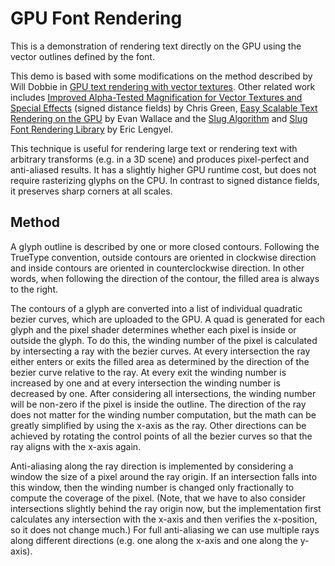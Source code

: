 # GPU Font Rendering

This is a demonstration of rendering text directly on the GPU using the vector outlines defined by the font.


This demo is based with some modifications on the method described by Will Dobbie in [GPU text rendering with vector textures](http://wdobbie.com/post/gpu-text-rendering-with-vector-textures/).
Other related work includes
[Improved Alpha-Tested Magnification for Vector Textures and Special Effects](https://dl.acm.org/doi/10.1145/1281500.1281665) (signed distance fields) by Chris Green,
[Easy Scalable Text Rendering on the GPU](https://medium.com/@evanwallace/easy-scalable-text-rendering-on-the-gpu-c3f4d782c5ac) by Evan Wallace
and the [Slug Algorithm](https://jcgt.org/published/0006/02/02/) and [Slug Font Rendering Library](https://sluglibrary.com/) by Eric Lengyel.

This technique is useful for rendering large text or rendering text with arbitrary transforms (e.g. in a 3D scene) and produces pixel-perfect and anti-aliased results.
It has a slightly higher GPU runtime cost, but does not require rasterizing glyphs on the CPU.
In contrast to signed distance fields, it preserves sharp corners at all scales.

## Method

A glyph outline is described by one or more closed contours.
Following the TrueType convention, outside contours are oriented in clockwise direction and inside contours are oriented in counterclockwise direction.
In other words, when following the direction of the contour, the filled area is always to the right.

The contours of a glyph are converted into a list of individual quadratic bezier curves, which are uploaded to the GPU.
A quad is generated for each glyph and the pixel shader determines whether each pixel is inside or outside the glyph.
To do this, the winding number of the pixel is calculated by intersecting a ray with the bezier curves.
At every intersection the ray either enters or exits the filled area as determined by the direction of the bezier curve relative to the ray.
At every exit the winding number is increased by one and at every intersection the winding number is decreased by one.
After considering all intersections, the winding number will be non-zero if the pixel is inside the outline.
The direction of the ray does not matter for the winding number computation, but the math can be greatly simplified by using the x-axis as the ray.
Other directions can be achieved by rotating the control points of all the bezier curves so that the ray aligns with the x-axis again.

Anti-aliasing along the ray direction is implemented by considering a window the size of a pixel around the ray origin.
If an intersection falls into this window, then the winding number is changed only fractionally to compute the coverage of the pixel.
(Note, that we have to also consider intersections slightly behind the ray origin now,
but the implementation first calculates any intersection with the x-axis and then verifies the x-position,
so it does not change much.)
For full anti-aliasing we can use multiple rays along different directions (e.g. one along the x-axis and one along the y-axis).


